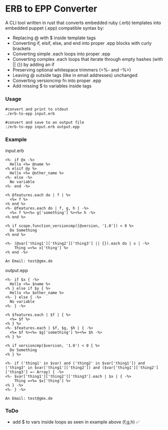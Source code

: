 # ERB to EPP Converter

A CLI tool written in rust that converts embedded ruby (.erb) templates into embedded puppet (.epp) compatible syntax by:
 - Replacing @ with $ inside template tags
 - Converting if, elsif, else, and end into proper .epp blocks with curly brackets
 - Converting simple .each loops into proper .epp
 - Converting complex .each loops that iterate through empty hashes (with || {}) by adding an if
 - Preserving optional whitespace trimmers (<%- and -%>)
 - Leaving @ outside tags (like in email addresses) unchanged
 - Converting versioncmp fn into proper .epp
 - Add missing $ to variables inside tags

### Usage

```
#convert and print to stdout
./erb-to-epp input.erb
```
```
#convert and save to an output file
:/erb-to-epp input.erb output.epp
```

### Example

input.erb
```
<%- if @x -%>
  Hello <%= @name %>
<% elsif @y %>
  Hello <%= @other_name %>
<%- else -%>
  No variable
<%- end -%>

<% @features.each do | f | %>
  <%= f %>
<% end %>
<%- @features.each do | f, g, h | -%>
  <%= f %><%= g['something'] %><%= h -%>
<% end %>

<% if scope.function_versioncmp([@version, '1.0']) < 0 %>
  Do Something
<% end %>

<%- (@var['thing1']['thing2']['thing3'] || {}).each do | x | -%>
    Thing =<%= x['thing'] %>
<% end -%>

An Email: test@gmx.de
```
output.epp
```
<%- if $x { -%>
  Hello <%= $name %>
<% } else if $y { %>
  Hello <%= $other_name %>
<%- } else { -%>
  No variable
<%- } -%>

<% $features.each | $f | { %>
  <%= $f %>
<% } %>
<%- $features.each | $f, $g, $h | { -%>
  <%= $f %><%= $g['something'] %><%= $h -%>
<% } %>

<% if versioncmp($version, '1.0') < 0 { %>
  Do Something
<% } %>

<%- if ('thing1' in $var) and ('thing2' in $var['thing1']) and ('thing3' in $var['thing1']['thing2']) and ($var['thing1']['thing2']['thing3'] =~ Array) { -%>
<%- $var['thing1']['thing2']['thing3'].each | $x | { -%>
    Thing =<%= $x['thing'] %>
<% } -%>
<%- } -%>

An Email: test@gmx.de
```

### ToDo

 - add $ to vars inside loops as seen in example above (f,g,h) ✅
